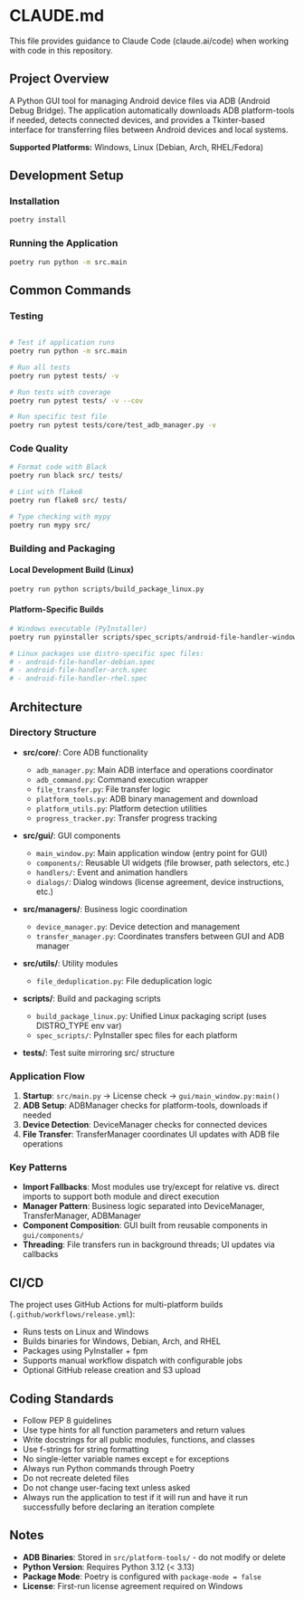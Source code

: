 # CLAUDE.md

This file provides guidance to Claude Code (claude.ai/code) when working with code in this repository.

## Project Overview

A Python GUI tool for managing Android device files via ADB (Android Debug Bridge). The application automatically downloads ADB platform-tools if needed, detects connected devices, and provides a Tkinter-based interface for transferring files between Android devices and local systems.

**Supported Platforms:** Windows, Linux (Debian, Arch, RHEL/Fedora)

## Development Setup

### Installation
```sh
poetry install
```

### Running the Application
```sh
poetry run python -m src.main
```

## Common Commands

### Testing
```sh

# Test if application runs
poetry run python -m src.main

# Run all tests
poetry run pytest tests/ -v

# Run tests with coverage
poetry run pytest tests/ -v --cov

# Run specific test file
poetry run pytest tests/core/test_adb_manager.py -v
```

### Code Quality
```sh
# Format code with Black
poetry run black src/ tests/

# Lint with flake8
poetry run flake8 src/ tests/

# Type checking with mypy
poetry run mypy src/
```

### Building and Packaging

#### Local Development Build (Linux)
```sh
poetry run python scripts/build_package_linux.py
```

#### Platform-Specific Builds
```sh
# Windows executable (PyInstaller)
poetry run pyinstaller scripts/spec_scripts/android-file-handler-windows.spec

# Linux packages use distro-specific spec files:
# - android-file-handler-debian.spec
# - android-file-handler-arch.spec
# - android-file-handler-rhel.spec
```

## Architecture

### Directory Structure

- **src/core/**: Core ADB functionality
  - `adb_manager.py`: Main ADB interface and operations coordinator
  - `adb_command.py`: Command execution wrapper
  - `file_transfer.py`: File transfer logic
  - `platform_tools.py`: ADB binary management and download
  - `platform_utils.py`: Platform detection utilities
  - `progress_tracker.py`: Transfer progress tracking

- **src/gui/**: GUI components
  - `main_window.py`: Main application window (entry point for GUI)
  - `components/`: Reusable UI widgets (file browser, path selectors, etc.)
  - `handlers/`: Event and animation handlers
  - `dialogs/`: Dialog windows (license agreement, device instructions, etc.)

- **src/managers/**: Business logic coordination
  - `device_manager.py`: Device detection and management
  - `transfer_manager.py`: Coordinates transfers between GUI and ADB manager

- **src/utils/**: Utility modules
  - `file_deduplication.py`: File deduplication logic

- **scripts/**: Build and packaging scripts
  - `build_package_linux.py`: Unified Linux packaging script (uses DISTRO_TYPE env var)
  - `spec_scripts/`: PyInstaller spec files for each platform

- **tests/**: Test suite mirroring src/ structure

### Application Flow

1. **Startup**: `src/main.py` → License check → `gui/main_window.py:main()`
2. **ADB Setup**: ADBManager checks for platform-tools, downloads if needed
3. **Device Detection**: DeviceManager checks for connected devices
4. **File Transfer**: TransferManager coordinates UI updates with ADB file operations

### Key Patterns

- **Import Fallbacks**: Most modules use try/except for relative vs. direct imports to support both module and direct execution
- **Manager Pattern**: Business logic separated into DeviceManager, TransferManager, ADBManager
- **Component Composition**: GUI built from reusable components in `gui/components/`
- **Threading**: File transfers run in background threads; UI updates via callbacks

## CI/CD

The project uses GitHub Actions for multi-platform builds (`.github/workflows/release.yml`):
- Runs tests on Linux and Windows
- Builds binaries for Windows, Debian, Arch, and RHEL
- Packages using PyInstaller + fpm
- Supports manual workflow dispatch with configurable jobs
- Optional GitHub release creation and S3 upload

## Coding Standards

- Follow PEP 8 guidelines
- Use type hints for all function parameters and return values
- Write docstrings for all public modules, functions, and classes
- Use f-strings for string formatting
- No single-letter variable names except `e` for exceptions
- Always run Python commands through Poetry
- Do not recreate deleted files
- Do not change user-facing text unless asked
- Always run the application to test if it will run and have it run successfully before declaring an iteration complete

## Notes

- **ADB Binaries**: Stored in `src/platform-tools/` - do not modify or delete
- **Python Version**: Requires Python 3.12 (< 3.13)
- **Package Mode**: Poetry is configured with `package-mode = false`
- **License**: First-run license agreement required on Windows
